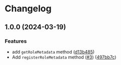 # Changelog

## 1.0.0 (2024-03-19)


### Features

* add `getRoleMetadata` method ([d13b485](https://github.com/m1sk9/linked-role-lib/commit/d13b485867aa29c590072c51c01de793a821b705))
* Add `registerRoleMetadata` method ([#3](https://github.com/m1sk9/linked-role-lib/issues/3)) ([497bb7c](https://github.com/m1sk9/linked-role-lib/commit/497bb7c547f4240437a25ad17482ea3d92b6cad3))
